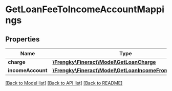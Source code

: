 # GetLoanFeeToIncomeAccountMappings

## Properties
Name | Type | Description | Notes
------------ | ------------- | ------------- | -------------
**charge** | [**\Frengky\Fineract\Model\GetLoanCharge**](GetLoanCharge.md) |  | [optional] 
**incomeAccount** | [**\Frengky\Fineract\Model\GetLoanIncomeFromFeeAccount**](GetLoanIncomeFromFeeAccount.md) |  | [optional] 

[[Back to Model list]](../../README.md#documentation-for-models) [[Back to API list]](../../README.md#documentation-for-api-endpoints) [[Back to README]](../../README.md)

